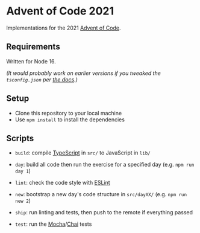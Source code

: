 # Advent of Code 2021

Implementations for the 2021 [Advent of Code][1].

## Requirements

Written for Node 16.

_(It would probably work on earlier versions if you tweaked the `tsconfig.json` per [the docs][5].)_

## Setup

- Clone this repository to your local machine
- Use `npm install` to install the dependencies

## Scripts

- `build`: compile [TypeScript][4] in `src/` to JavaScript in `lib/`
- `day`: build all code then run the exercise for a specified day (e.g. `npm run day 1`)
- `lint`: check the code style with [ESLint][6]
- `new`: bootstrap a new day's code structure in `src/dayXX/` (e.g. `npm run new 2`)
- `ship`: run linting and tests, then push to the remote if everything passed
- `test`: run the [Mocha][2]/[Chai][3] tests

  [1]: https://adventofcode.com/
  [2]: https://mochajs.org/
  [3]: https://www.chaijs.com/
  [4]: https://www.typescriptlang.org/
  [5]: https://github.com/microsoft/TypeScript/wiki/Node-Target-Mapping
  [6]: https://eslint.org/
